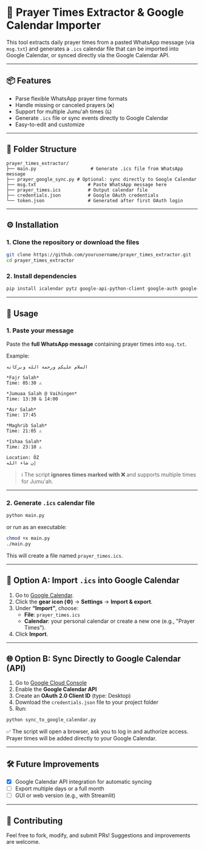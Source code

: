 
# 🕌 Prayer Times Extractor & Google Calendar Importer

This tool extracts daily prayer times from a pasted WhatsApp message (via `msg.txt`) and generates a `.ics` calendar file that can be imported into Google Calendar, or synced directly via the Google Calendar API.

---

## 📦 Features

- Parse flexible WhatsApp prayer time formats
- Handle missing or canceled prayers (`❌`)
- Support for multiple Jumu'ah times (`&`)
- Generate `.ics` file or sync events directly to Google Calendar
- Easy-to-edit and customize

---

## 📂 Folder Structure

```
prayer_times_extractor/
├── main.py                    # Generate .ics file from WhatsApp message
├── prayer_google_sync.py # Optional: sync directly to Google Calendar
├── msg.txt                   # Paste WhatsApp message here
├── prayer_times.ics          # Output calendar file
├── credentials.json          # Google OAuth credentials
└── token.json                # Generated after first OAuth login
```

---

## ⚙️ Installation

### 1. Clone the repository or download the files

```bash
git clone https://github.com/yourusername/prayer_times_extractor.git
cd prayer_times_extractor
```

### 2. Install dependencies

```bash
pip install icalendar pytz google-api-python-client google-auth google-auth-oauthlib
```

---

## 📝 Usage

### 1. Paste your message

Paste the **full WhatsApp message** containing prayer times into `msg.txt`.

Example:

```
السلام عليكم ورحمة الله وبركاته

*Fajr Salah*
Time: 05:30 ⚠️

*Jumuaa Salah @ Vaihingen*
Time: 13:30 & 14:00

*Asr Salah*
Time: 17:45

*Maghrib Salah*
Time: 21:05 ⚠️

*Ishaa Salah*
Time: 23:10 ⚠️

Location: ÖZ
إن شاء الله
```

> ℹ️ The script **ignores times marked with ❌** and supports multiple times for Jumu'ah.

---

### 2. Generate `.ics` calendar file

```bash
python main.py
```

or run as an executable:

```bash
chmod +x main.py
./main.py
```

This will create a file named `prayer_times.ics`.

---

## 📅 Option A: Import `.ics` into Google Calendar

1. Go to [Google Calendar](https://calendar.google.com).
2. Click the **gear icon (⚙)** → **Settings** → **Import & export**.
3. Under **“Import”**, choose:
   - **File**: `prayer_times.ics`
   - **Calendar**: your personal calendar or create a new one (e.g., "Prayer Times").
4. Click **Import**.

---

## 🌐 Option B: Sync Directly to Google Calendar (API)

1. Go to [Google Cloud Console](https://console.cloud.google.com)
2. Enable the **Google Calendar API**
3. Create an **OAuth 2.0 Client ID** (type: Desktop)
4. Download the `credentials.json` file to your project folder
5. Run:

```bash
python sync_to_google_calendar.py
```

✅ The script will open a browser, ask you to log in and authorize access.
Prayer times will be added directly to your Google Calendar.

---


## 🛠 Future Improvements
- [x] Google Calendar API integration for automatic syncing
- [ ] Export multiple days or a full month
- [ ] GUI or web version (e.g., with Streamlit)
<!-- - [ ] Auto-detect date from WhatsApp header -->
---

## 🙏 Contributing

Feel free to fork, modify, and submit PRs! Suggestions and improvements are welcome.
